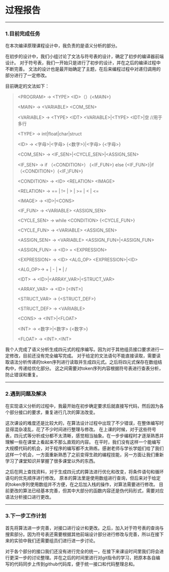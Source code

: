 # 过程报告
---
### 1.目前完成任务
在本次编译原理课程设计中，我负责的是语义分析的部分。

在初步的设计中，我们小组讨论了文法与符号表的设计，确定了初步的编译器前端设计。
对于符号表，我们一开始只是进行了初步的设计，并在之后的编译过程中不断完善。
文法的设计也是最开始确定了主题，在后来编程过程中对递归调用的部分进行了一定修改。

目前确定的文法如下：
><PROGRAM\> -> <TYPE\> <ID\>（）{<MAIN\>}
>
><MAIN\> -> <VARIABLE\> <COM\_SEN\>
>
><VARIABLE\> -> <TYPE\> <IDT\> <VARIABLE\>|<TYPE\> <IDT\>|空       //用于多行
>
><TYPE\> -> int|float|char|struct
>
><ID\> -> <字母\>|<字母\> {<数字\>}|<字母\> {<字母\>}
>
><COM\_SEN\> -> <IF\_SEN\>|<CYCLE\_SEN\>|<ASSIGN\_SEN\>
>
><IF\_SEN\> -> if （<CONDITION\>） {<IF\_FUN\>} else {<IF\_FUN\>}|if（<CONDITION\>）{<IF_\FUN\>}
>
><CONDITION\> -> <ID\> <RELATION\> <IMAGE\>
>
><RELATION\> -> == | != | > | >= | < | <=
>
><IMAGE\> -> <ID\>|<CONS\>
>
><IF\_FUN\> -> <VARIABLE\> <ASSIGN\_SEN\>
>
><CYCLE\_SEN\> -> while <CONDITION\> {<CYCLE\_FUN\>}
>
><CYCLE\_FUN\> -> <VARIABLE\> <ASSIGN\_SEN\>
>
><ASSIGN\_SEN\> -> <VARIABLE\> <ASSIGN\_FUN\>|<ASSIGN\_FUN\>
>
><ASSIGN\_FUN\> -> <ID\> = <EXPRESSION\>
>
><EXPRESSION\> -> <ID\> <ALG\_OP> <EXPRESSION\>|<ID\>
>
><ALG\_OP>-> + | - | * | /
>
><IDT\> -> <ID\>|<ARRAY\_VAR\>|<STRUCT\_VAR\>
>
><ARRAY\_VAR\> -> <ID\> [<INT\>]
>
><STRUCT\_VAR\> -> {<STRUCT\_DEF\>}
>
><STRUCT\_DEF\> -> <VARIABLE\>
>
><CONS\> -> <INT\>|<FLOAT\>
>
><INT\> -> <数字\>|<数字\> {<数字\>}
>
><FLOAT\> -> <INT\>.<INT\>

我个人完成了语义分析生成四元式的程序编写。因为对于其他组员接口要求进行一定修改，目前还没有完全编写完成。
对于给定的文法语句不能直接读取，需要读取语法分析传递的token序列进行读取并生成四元式。之后将四元式保存在数组结构中，传递给优化部分。
这之间需要对token序列内容根据符号表进行查表分析，防止错误和重复。

---
### 2.遇到问题及解决

在实现语义分析的过程中，我最开始在初步确定要求后就直接写代码，然后因为各个部分接口的要求，重复进行几次的算法改变。

这次课设的难度还是比较大的，在算法设计过程中出现了不少错误，在整体编写时显得混杂凌乱，花了不少时间进行整理与修改。
在上课的时候，对于这些符号表，四元式等分析成分都不太清晰，感觉相当抽象。在一步步编程时才逐渐熟悉并理解一些在课堂上看起来不那么直观的内容。
在平时，我们没有这样一个能编写大规模代码的机会，对于程序的编写都不太熟练。感谢老师与学长学姐们给了我们这样一个机会，一方面重新熟悉了之前变得生疏的编程技能，另一方面让我们重新学习了课堂知识并掌握了很多课堂以外的东西。

之后在网上查找资料，对于生成四元式的算法进行优化和改变，将条件语句和循环语句的优先顺序进行修改。
原本的算法里是使用数组进行查询，但后来对于给定的token序列使用数组并不方便，在之后加入栈的操作，对算法需要进行修改。
目前更改的算法已经基本完善，但其中大部分的函数内容还是伪代码形式，需要对应语法分析接口进行更改。

---
### 3.下一步工作计划

首先将算法进一步完善，对接口进行设计和更改。之后，加入对于符号表的查询与搜索部分。因为符号表还需要根据其他前端设计部分进行修改与完善，所以在接下来的实验中我们还需要组员们进行进一步讨论。

对于各个部分的接口我们还没有进行完全的统一，在接下来课设时间里我们将会进行更深一步的讨论整理。并在之后的时间里进行对git指令的学习，把原本各自编写的代码同步上传到github代码库，便于统一接口和代码整理总和。




